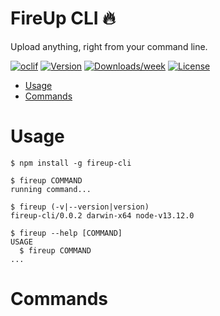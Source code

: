# FireUp CLI 🔥

Upload anything, right from your command line.

[![oclif](https://img.shields.io/badge/cli-oclif-brightgreen.svg)](https://oclif.io)
[![Version](https://img.shields.io/npm/v/fireup-cli.svg)](https://npmjs.org/package/fireup-cli)
[![Downloads/week](https://img.shields.io/npm/dw/fireup-cli.svg)](https://npmjs.org/package/fireup-cli)
[![License](https://img.shields.io/npm/l/fireup-cli.svg)](https://github.com/AmruthPillai/fireup-cli/blob/master/package.json)

<!-- toc -->

- [Usage](#usage)
- [Commands](#commands)

<!-- tocstop -->

# Usage

<!-- usage -->

```sh-session
$ npm install -g fireup-cli

$ fireup COMMAND
running command...

$ fireup (-v|--version|version)
fireup-cli/0.0.2 darwin-x64 node-v13.12.0

$ fireup --help [COMMAND]
USAGE
  $ fireup COMMAND
...
```

<!-- usagestop -->

# Commands

<!-- commands -->

<!-- commandsstop -->
